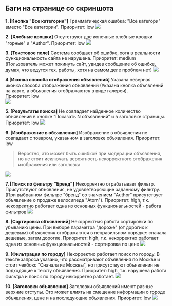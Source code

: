 ## Баги на странице со скриншота

**1. [Кнопка "Все категории"]** Грамматическая ошибка: "Все категори" вместо "Все категории".
Приоритет: low
![](task1_img/b1.PNG)

**2. [Хлебные крошки]** Отсутствуют две конечные хлебные крошки "горные" и "Author".
Приоритет: low
![](task1_img/b2.PNG)

**3. [Текстовое поле]** Система сообщает об ошибке, хотя в реальности функциональность сайта не нарушена. 
Приоритет: medium (Пользователь может покинуть сайт, увидев сообщение об ошибке, думая, что ведутся тех. работы, хотя на самом деле проблем нет)
![](task1_img/b3.PNG)

**4 [Иконка способа отображения объявлений]** Указана неверная иконка способа отображения объявлений (Указана кнопка объявлений на карте, а объявления отображаются в виде галереи).  
Приоритет: low  
![](task1_img/b4.PNG)

**5. [Результаты поиска]** Не совпадает найденное количество объявлений в кнопке “Показать N объявлений” и в заголовке страницы.
Приоритет: low 
![](task1_img/b5.PNG)

**6. [Изображение в объявлении]** Изображение в объявлении не совпадает с товаром, указанном в заголовке объявления.
Приоритет: low  
>Вероятно, это может быть ошибкой при модерации объявления, но не стоит исключать вероятность некорректного отображения изображения или заголовка

![](task1_img/b6.PNG)

**7. [Поиск по фильтру "Бренд"]** Некорректно отрабатывает фильтр. Присутствуют объявления, не удовлетворяющие заданному фильтру. (При выбранном фильтре "бренд" со значением "Author" присутствует объявление о продаже велосипеда "Atom").
Приоритет: high, т.к. некорректно работает одна из основных функциональностей - работа фильтров
![](task1_img/b7.PNG)

**8. [Сортировка объявлений]** Некорректная работа сортировки по убыванию цены. При выборе параметра "дороже" (от дорогих к дешевым) объявления отображаются в неправильном порядке: сначала дешевые, затем дорогие.
Приоритет: high, т.к. некорректно работает одна из основных функциональностей - сортировка по цене
![](task1_img/b8.PNG)

**9. [Фильтрация по городу]** Некорректно работает поиск по городу. В тексте запроса указано, что рассматривают объявления по Москве и стоит чекбокс "Сначала из Москвы", но присутствуют объявления не подходящие к тексту объявления.
Приоритет: high, т.к. нарушена работа фильтра и поиск по городу некорретно работает.
![](task1_img/b9.PNG)

**10. [Заголовки объявления]** Заголовки объявлений имеют разные верхние отступы. Это может влиять на смещение информации о городе объявления, цене и на последующие объявления. 
Приоритет: low
![](task1_img/b10.PNG)
